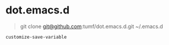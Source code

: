 dot.emacs.d
===========

> git clone git@github.com:tumf/dot.emacs.d.git ~/.emacs.d


`customize-save-variable`
